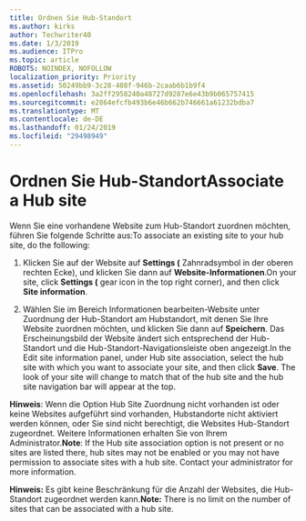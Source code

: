 ```yaml
---
title: Ordnen Sie Hub-Standort
ms.author: kirks
author: Techwriter40
ms.date: 1/3/2019
ms.audience: ITPro
ms.topic: article
ROBOTS: NOINDEX, NOFOLLOW
localization_priority: Priority
ms.assetid: 50249bb9-3c28-408f-946b-2caab6b1b9f4
ms.openlocfilehash: 3a2ff2958240a48727d9287e6e43b9b065757415
ms.sourcegitcommit: e2864efcfb493b6e46b662b746661a61232bdba7
ms.translationtype: MT
ms.contentlocale: de-DE
ms.lasthandoff: 01/24/2019
ms.locfileid: "29498949"
---
```

# <a name="associate-a-hub-site"></a><span data-ttu-id="0e1c9-102">Ordnen Sie Hub-Standort</span><span class="sxs-lookup"><span data-stu-id="0e1c9-102">Associate a Hub site</span></span>

<span data-ttu-id="0e1c9-103">Wenn Sie eine vorhandene Website zum Hub-Standort zuordnen möchten, führen Sie folgende Schritte aus:</span><span class="sxs-lookup"><span data-stu-id="0e1c9-103">To associate an existing site to your hub site, do the following:</span></span>
  
1. <span data-ttu-id="0e1c9-104">Klicken Sie auf der Website auf **Settings (** Zahnradsymbol in der oberen rechten Ecke), und klicken Sie dann auf **Website-Informationen**.</span><span class="sxs-lookup"><span data-stu-id="0e1c9-104">On your site, click **Settings (** gear icon in the top right corner), and then click **Site information**.</span></span> 
    
2. <span data-ttu-id="0e1c9-p101">Wählen Sie im Bereich Informationen bearbeiten-Website unter Zuordnung der Hub-Standort am Hubstandort, mit denen Sie Ihre Website zuordnen möchten, und klicken Sie dann auf **Speichern**. Das Erscheinungsbild der Website ändert sich entsprechend der Hub-Standort und die Hub-Standort-Navigationsleiste oben angezeigt.</span><span class="sxs-lookup"><span data-stu-id="0e1c9-p101">In the Edit site information panel, under Hub site association, select the hub site with which you want to associate your site, and then click **Save**. The look of your site will change to match that of the hub site and the hub site navigation bar will appear at the top.</span></span> 
    
 <span data-ttu-id="0e1c9-p102">**Hinweis**: Wenn die Option Hub Site Zuordnung nicht vorhanden ist oder keine Websites aufgeführt sind vorhanden, Hubstandorte nicht aktiviert werden können, oder Sie sind nicht berechtigt, die Websites Hub-Standort zugeordnet. Weitere Informationen erhalten Sie von Ihrem Administrator.</span><span class="sxs-lookup"><span data-stu-id="0e1c9-p102">**Note**: If the Hub site association option is not present or no sites are listed there, hub sites may not be enabled or you may not have permission to associate sites with a hub site. Contact your administrator for more information.</span></span> 
  
 <span data-ttu-id="0e1c9-109">**Hinweis:** Es gibt keine Beschränkung für die Anzahl der Websites, die Hub-Standort zugeordnet werden kann.</span><span class="sxs-lookup"><span data-stu-id="0e1c9-109">**Note:** There is no limit on the number of sites that can be associated with a hub site.</span></span> 
  

